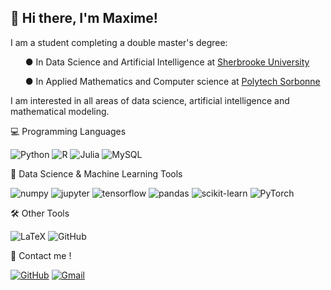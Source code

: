 ## 👋 Hi there, I'm Maxime!

I am a student completing a double master's degree:

<ul>

● In Data Science and Artificial Intelligence at [Sherbrooke University](https://www.usherbrooke.ca)

● In Applied Mathematics and Computer science at [Polytech Sorbonne](https://www.polytech.sorbonne-universite.fr/)

</ul>

I am interested in all areas of data science, artificial intelligence and mathematical modeling. 


💻 Programming Languages

![Python](https://img.shields.io/badge/Python-FFD43B?style=for-the-badge&logo=python&logoColor=blue) 
![R](https://img.shields.io/badge/R-276DC3?style=for-the-badge&logo=r&logoColor=white)
![Julia](https://img.shields.io/badge/Julia-9558B2?style=for-the-badge&logo=julia&logoColor=white)
![MySQL](https://img.shields.io/badge/mysql-%2300f.svg?style=for-the-badge&logo=mysql&logoColor=white)

🦾 Data Science & Machine Learning Tools

![numpy](https://img.shields.io/badge/Numpy-777BB4?style=for-the-badge&logo=numpy&logoColor=white)
![jupyter](	https://img.shields.io/badge/Jupyter-F37626.svg?&style=for-the-badge&logo=Jupyter&logoColor=white)
![tensorflow](https://img.shields.io/badge/TensorFlow-FF6F00?style=for-the-badge&logo=TensorFlow&logoColor=white)
![pandas](https://img.shields.io/badge/Pandas-2C2D72?style=for-the-badge&logo=pandas&logoColor=white) 
![scikit-learn](https://img.shields.io/badge/scikit--learn-%23F7931E.svg?style=for-the-badge&logo=scikit-learn&logoColor=white) 
![PyTorch](https://img.shields.io/badge/PyTorch-%23EE4C2C.svg?style=for-the-badge&logo=PyTorch&logoColor=white)

🛠 Other Tools

![LaTeX](https://img.shields.io/badge/latex-%23008080.svg?style=for-the-badge&logo=latex&logoColor=white)
![GitHub](https://img.shields.io/badge/github-%23121011.svg?style=for-the-badge&logo=github&logoColor=white)

📩 Contact me !

[![GitHub](https://img.shields.io/badge/LinkedIn-0077B5?style=for-the-badge&logo=linkedin&logoColor=white)](https://www.linkedin.com/in/maxime-lafont-trevisan-9875a019a/) 
[![Gmail](https://img.shields.io/badge/Gmail-D14836?style=for-the-badge&logo=gmail&logoColor=white)](maxime.lafont-trevisan@usherbrooke.ca)
